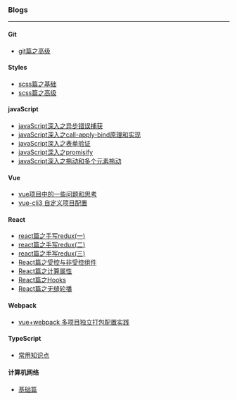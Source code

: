 ### Blogs
----

#### Git
+ [git篇之高级](./articles/git/git篇之高级.md)

#### Styles
+ [scss篇之基础](./articles/styles/scss篇之基础.md)
+ [scss篇之高级](./articles/styles/scss篇之高级.md)

#### javaScript
+ [javaScript深入之异步错误捕获](./articles/javaScript/javaScript深入之异步错误捕获.md)
+ [javaScript深入之call-apply-bind原理和实现](./articles/javaScript/javaScript深入之call-apply-bind.md)
+ [javaScript深入之表单验证](./articles/javaScript/javaScript深入之表单验证.md)
+ [javaScript深入之promisify](./articles/javaScript/javaScript深入之promisify.md)
+ [javaScript深入之拖动和多个元素拖动](https://github.com/FredaFei/drag)

#### Vue
+ [vue项目中的一些问题和思考](./articles/vue/vue项目中的一些问题和思考.md)
+ [vue-cli3 自定义项目配置](./articles/vue/vue-cli3自定义项目配置.md)

#### React
+ [react篇之手写redux(一)](./articles/react/react篇之手写redux(一).md)
+ [react篇之手写redux(二)](./articles/react/react篇之手写redux(二).md)
+ [react篇之手写redux(三)](./articles/react/react篇之手写redux(三).md)
+ [React篇之受控与非受控组件](./articles/react/react篇之受控与非受控组件.md)
+ [React篇之计算属性](./articles/react/react篇之计算属性.md)
+ [React篇之Hooks](./articles/react/react篇之Hooks.md)
+ [React篇之无缝轮播](./articles/react/react篇之轮播.md)

#### Webpack
+ [vue+webpack 多项目独立打包配置实践](./articles/webpack/vue+webpack多项目独立打包配置实践.md)

#### TypeScript
+ [常用知识点](./articles/typeScript/常用知识点笔记.md)

#### 计算机网络
+ [基础篇](./articles/computeNetwork/计算机网络之基础篇.md)
